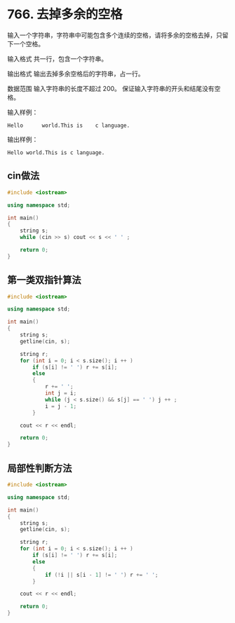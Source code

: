 # 766. 去掉多余的空格

输入一个字符串，字符串中可能包含多个连续的空格，请将多余的空格去掉，只留下一个空格。

输入格式
共一行，包含一个字符串。

输出格式
输出去掉多余空格后的字符串，占一行。

数据范围
输入字符串的长度不超过 200。
保证输入字符串的开头和结尾没有空格。

输入样例：
```
Hello      world.This is    c language.
```
输出样例：
```
Hello world.This is c language.
```

## cin做法
```c++
#include <iostream>

using namespace std;

int main()
{
    string s;
    while (cin >> s) cout << s << ' ' ;

    return 0;
}
```

## 第一类双指针算法
```c++
#include <iostream>

using namespace std;

int main()
{
    string s;
    getline(cin, s);

    string r;
    for (int i = 0; i < s.size(); i ++ )
        if (s[i] != ' ') r += s[i];
        else
        {
            r += ' ';
            int j = i;
            while (j < s.size() && s[j] == ' ') j ++ ;
            i = j - 1;
        }

    cout << r << endl;

    return 0;
}
```
    
## 局部性判断方法
```c++
#include <iostream>

using namespace std;

int main()
{
    string s;
    getline(cin, s);

    string r;
    for (int i = 0; i < s.size(); i ++ )
        if (s[i] != ' ') r += s[i];
        else
        {
            if (!i || s[i - 1] != ' ') r += ' ';
        }

    cout << r << endl;

    return 0;
}
```
